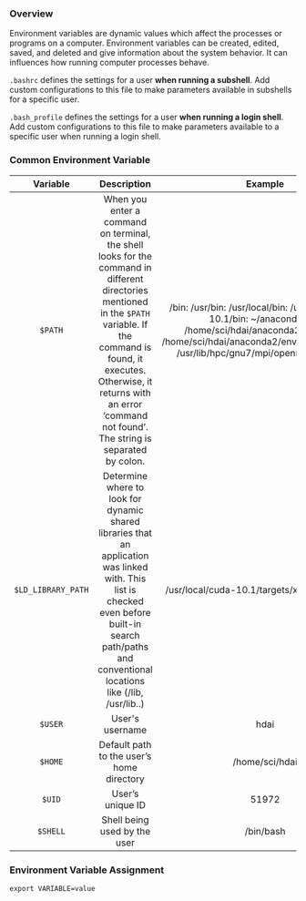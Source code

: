 ### Overview
Environment variables are dynamic values which affect the processes or programs on a computer. Environment variables can be created, edited, saved, and deleted and give information about the system behavior. It can influences how running computer processes behave.

`.bashrc` defines the settings for a user **when running a subshell**. Add custom configurations to this file to make parameters available in subshells for a specific user.

`.bash_profile` defines the settings for a user **when running a login shell**. Add custom configurations to this file to make parameters available to a specific user when running a login shell.

### Common Environment Variable
|      Variable      |                                                                                                                             Description                                                                                                                             |                                                                                              Example                                                                                              |
|:------------------:|:-------------------------------------------------------------------------------------------------------------------------------------------------------------------------------------------------------------------------------------------------------------------:|:-------------------------------------------------------------------------------------------------------------------------------------------------------------------------------------------------:|
| `$PATH`            | When you enter a command on terminal, the shell looks for the command in different directories mentioned in the `$PATH` variable.  If the command is found, it executes. Otherwise, it returns with an error ‘command not found’. The string is separated by colon. | /bin: /usr/bin: /usr/local/bin: /usr/local/cuda-10.1/bin: ~/anaconda/bin: /home/sci/hdai/anaconda2/condabin: /home/sci/hdai/anaconda2/envs/pytorch10/bin: /usr/lib/hpc/gnu7/mpi/openmpi/2.1.6/bin |
| `$LD_LIBRARY_PATH` | Determine where to look for dynamic shared libraries that an application was linked with.  This list is checked even before built-in search path/paths and conventional locations like (/lib, /usr/lib..)                                                           | /usr/local/cuda-10.1/targets/x86_64-linux/lib                                                                                                                                                     |
| `$USER`            | User's username                                                                                                                                                                                                                                                     | hdai                                                                                                                                                                                              |
| `$HOME`            | Default path to the user’s home directory                                                                                                                                                                                                                           | /home/sci/hdai                                                                                                                                                                                    |
| `$UID`             | User’s unique ID                                                                                                                                                                                                                                                    | 51972                                                                                                                                                                                             |
| `$SHELL`           | Shell being used by the user                                                                                                                                                                                                                                        | /bin/bash                                                                                                                                                                                         |
### Environment Variable Assignment
```
export VARIABLE=value
```